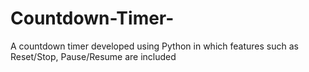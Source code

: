 # Countdown-Timer-
A countdown timer developed using Python in which features such as Reset/Stop, Pause/Resume are included
